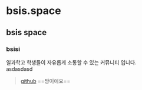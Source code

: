 # bsis.space
## bsis space
### bsisi
일과학고 학생들이 자유롭게 소통할 수 있는 커뮤니티 입니다.  
asdasdasd
> [github](https://github.com/MATHCOM-BSIS/bsis-space/edit/main/README.md)
==짱이에요==
